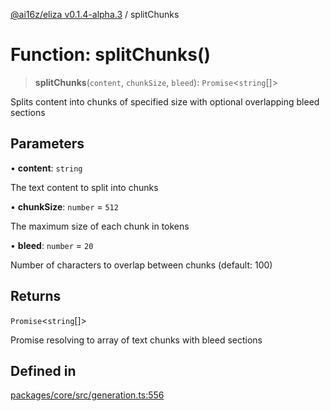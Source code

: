 [@ai16z/eliza v0.1.4-alpha.3](../index.md) / splitChunks

# Function: splitChunks()

> **splitChunks**(`content`, `chunkSize`, `bleed`): `Promise`\<`string`[]\>

Splits content into chunks of specified size with optional overlapping bleed sections

## Parameters

• **content**: `string`

The text content to split into chunks

• **chunkSize**: `number` = `512`

The maximum size of each chunk in tokens

• **bleed**: `number` = `20`

Number of characters to overlap between chunks (default: 100)

## Returns

`Promise`\<`string`[]\>

Promise resolving to array of text chunks with bleed sections

## Defined in

[packages/core/src/generation.ts:556](https://github.com/ceasar28/modeMind/blob/main/modeMIND_Agent/packages/core/src/generation.ts#L556)
